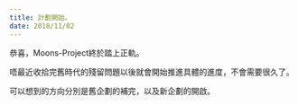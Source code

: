 ```yaml
---
title: 計劃開始。
date: 2018/11/02
---
```


恭喜，Moons-Project終於踏上正軌。

唔最近收拾完舊時代的殘留問題以後就會開始推進具體的進度，不會需要很久了。

可以想到的方向分別是舊企劃的補完，以及新企劃的開啟。
